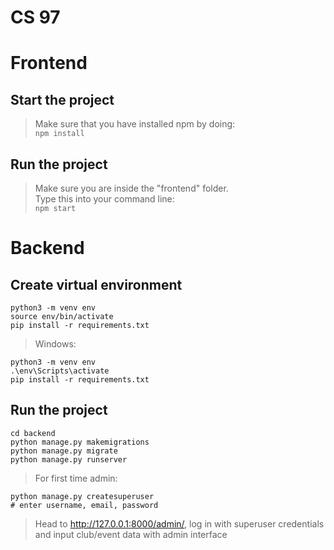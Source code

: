 # CS 97

# Frontend
## Start the project
> Make sure that you have installed npm by doing:\
`npm install`
 
## Run the project
> Make sure you are inside the "frontend" folder.\
> Type this into your command line:\
`npm start`

# Backend
## Create virtual environment
```
python3 -m venv env
source env/bin/activate
pip install -r requirements.txt
```
> Windows:
```
python3 -m venv env
.\env\Scripts\activate
pip install -r requirements.txt
```

## Run the project
```
cd backend
python manage.py makemigrations
python manage.py migrate
python manage.py runserver
```
> For first time admin:
```
python manage.py createsuperuser
# enter username, email, password
```
> Head to http://127.0.0.1:8000/admin/, log in with superuser credentials and input club/event data with admin interface

